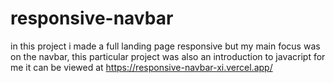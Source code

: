 # responsive-navbar
in this project i made a full landing page responsive but my main focus was on the navbar, this particular project was also an introduction to javacript for me
it can be viewed at https://responsive-navbar-xi.vercel.app/

